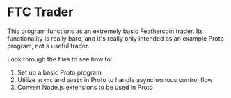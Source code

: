 # FTC Trader

This program functions as an extremely basic Feathercoin trader.  Its functionality is really bare, and it's really only intended as an example Proto program, not a useful trader.

Look through the files to see how to:

1. Set up a basic Proto program
2. Utilize `async` and `await` in Proto to handle asynchronous control flow
3. Convert Node.js extensions to be used in Proto
